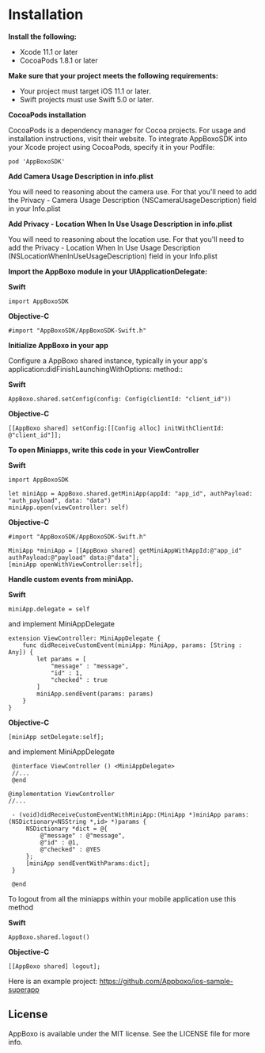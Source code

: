 # Installation

**Install the following:**
  - Xcode 11.1 or later
  - CocoaPods 1.8.1 or later
  
**Make sure that your project meets the following requirements:**

  - Your project must target iOS 11.1 or later.
  - Swift projects must use Swift 5.0 or later.
  
  
  
**CocoaPods installation**
    
   CocoaPods is a dependency manager for Cocoa projects. For usage and installation instructions, visit their website. 
   To integrate AppBoxoSDK into your Xcode project using CocoaPods, specify it in your Podfile:
    
    pod 'AppBoxoSDK'




**Add Camera Usage Description in info.plist**

  You will need to reasoning about the camera use. For that you'll need to add the Privacy - Camera Usage Description 
  (NSCameraUsageDescription) field in your Info.plist

**Add Privacy - Location When In Use Usage Description in info.plist**
  
  You will need to reasoning about the location use. For that you'll need to add the Privacy - Location When In Use Usage Description 
  (NSLocationWhenInUseUsageDescription) field in your Info.plist
  




**Import the AppBoxo module in your UIApplicationDelegate:**

**Swift**
        
    import AppBoxoSDK
        
**Objective-C**
        
    #import "AppBoxoSDK/AppBoxoSDK-Swift.h"






**Initialize AppBoxo in your app**
    
   Configure a AppBoxo shared instance, typically in your app's application:didFinishLaunchingWithOptions: method::
   
**Swift**
    
    AppBoxo.shared.setConfig(config: Config(clientId: "client_id"))
    
**Objective-C**
  
    [[AppBoxo shared] setConfig:[[Config alloc] initWithClientId: @"client_id"]];
  
  
  
  
  
    
**To open Miniapps, write this code in your ViewController**

**Swift**
    
    import AppBoxoSDK
    
    let miniApp = AppBoxo.shared.getMiniApp(appId: "app_id", authPayload: "auth_payload", data: "data")
    miniApp.open(viewController: self)


**Objective-C**

    #import "AppBoxoSDK/AppBoxoSDK-Swift.h"
    
    MiniApp *miniApp = [[AppBoxo shared] getMiniAppWithAppId:@"app_id" authPayload:@"payload" data:@"data"];
    [miniApp openWithViewController:self];
    
    
    
    
    

**Handle custom events from miniApp.**

**Swift**

    miniApp.delegate = self
    
and implement MiniAppDelegate
    
    extension ViewController: MiniAppDelegate {
        func didReceiveCustomEvent(miniApp: MiniApp, params: [String : Any]) {
            let params = [
                "message" : "message",
                "id" : 1,
                "checked" : true
            ]
            miniApp.sendEvent(params: params)
        }
    }
    
**Objective-C**

    [miniApp setDelegate:self];
    
and implement MiniAppDelegate
     
     @interface ViewController () <MiniAppDelegate>
     //...
     @end
     
    @implementation ViewController
    //...

     - (void)didReceiveCustomEventWithMiniApp:(MiniApp *)miniApp params:(NSDictionary<NSString *,id> *)params {
         NSDictionary *dict = @{
             @"message" : @"message",
             @"id" : @1,
             @"checked" : @YES
         };
         [miniApp sendEventWithParams:dict];
     }

     @end

    
    
    


To logout from all the miniapps within your mobile application use this method
    
**Swift**

    AppBoxo.shared.logout()

**Objective-C**

    [[AppBoxo shared] logout];
    
    

Here is an example project: https://github.com/Appboxo/ios-sample-superapp




## License

AppBoxo is available under the MIT license. See the LICENSE file for more info.
